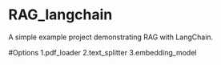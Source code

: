 # RAG_langchain
A simple example project demonstrating RAG with LangChain.

#Options
1.pdf_loader
2.text_splitter
3.embedding_model
